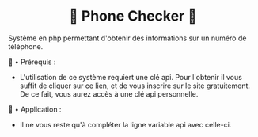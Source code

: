 <h1 align="center">🐲 Phone Checker 🐲</h1>

Système en php permettant d'obtenir des informations sur un numéro de téléphone.

💼 • Prérequis :
- L'utilisation de ce système requiert une clé api.
Pour l'obtenir il vous suffit de cliquer sur ce [lien](https://apilayer.com/), et de vous inscrire sur le site gratuitement. De ce fait, vous aurez accès à une clé api personnelle.

💼 • Application :
- Il ne vous reste qu'à compléter la ligne variable api avec celle-ci.
